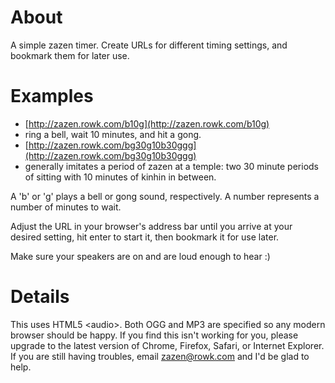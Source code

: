 # About
A simple zazen timer. Create URLs for different timing settings, and
bookmark them for later use.

# Examples
* [http://zazen.rowk.com/b10g](http://zazen.rowk.com/b10g)
 * ring a bell, wait 10 minutes, and hit a gong.
* [http://zazen.rowk.com/bg30g10b30ggg](http://zazen.rowk.com/bg30g10b30ggg)
 * generally imitates a period of zazen at a temple: two 30 minute periods of sitting with 10 minutes of kinhin in between.

A 'b' or 'g' plays a bell or gong sound, respectively. A number
represents a number of minutes to wait.

Adjust the URL in your browser's address bar until you arrive at your desired
setting, hit enter to start it, then bookmark it for use later.

Make sure your speakers are on and are loud enough to hear :)

# Details
This uses HTML5 &lt;audio&gt;. Both OGG and MP3 are specified so any modern browser should be happy. If you find this isn't working for you, please upgrade to the latest version of Chrome, Firefox, Safari, or Internet Explorer. If you are still having troubles, email zazen@rowk.com and I'd be glad to help.
